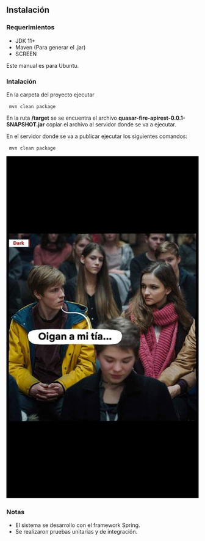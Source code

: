 ## Instalación
### Requerimientos

- JDK 11+
- Maven  (Para generar el .jar)
- SCREEN

Este manual es para Ubuntu.

### Intalación
En la carpeta del proyecto ejecutar 
~~~
 mvn clean package
~~~
En la ruta **/target** se se encuentra el archivo **quasar-fire-apirest-0.0.1-SNAPSHOT.jar**
copiar el archivo al servidor donde se va a ejecutar.

En el servidor donde se va a publicar ejecutar los siguientes comandos:
~~~
 mvn clean package
~~~

![](tia.jpeg)

### Notas
- El sistema se desarrollo con el framework Spring.
- Se realizaron pruebas unitarias y de integración.
